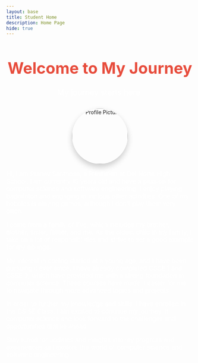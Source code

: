 ```yaml
---
layout: base
title: Student Home 
description: Home Page
hide: true
---
```


<div style="text-align: center; margin-top: 50px;">
  <h1 style="font-size: 3em; color: #e74c3c;">Welcome to My Journey</h1>
  <p style="font-size: 1.5em; color: #ffffff;">My journey starts here.</p>
  <div style="margin-top: 30px;">
    <img src="{{site.baseurl}}/images/profile_picture.png" alt="Profile Picture" style="width: 150px; height: 150px; border-radius: 50%; box-shadow: 0 8px 16px rgba(0, 0, 0, 0.2);">
  </div>
  <div style="margin-top: 30px; font-size: 1.2em; color: #ffffff; max-width: 800px; margin: auto; text-align: left;">
    <p>Hi, I am Pranav Santhosh, a Freshman at Del Norte High School. I am currently 15 years old and have a passion for computer science and software engineering. I enjoy playing badminton and engaging in various other activities. One of my hobbies is playing games, although I don't play them very often.</p>
    <p>I come from a family of five, which includes my brother, mother, sister, father, and me. As the oldest child in my family, I take on a lot of responsibilities and strive to set a good example for my siblings.</p>
    <p>My interest in coding started at a young age, and I have been pursuing it ever since. I have already completed CSSE 1 and CSSE 2, which have provided me with a strong foundation in computer science. These courses have made it easier for me to navigate through more advanced topics and projects.</p>
    <p>In order to further my knowledge and skills, I have enrolled in the CS SE Class. I am excited to continue my journey in computer science and look forward to the challenges and opportunities that lie ahead.</p>
    <p>Stay tuned for updates and insights into my progress and experiences as I explore the world of computer science and software engineering.</p>
  </div>
</div>